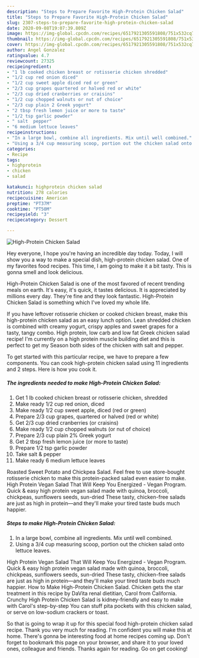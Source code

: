 ```yaml
---
description: "Steps to Prepare Favorite High-Protein Chicken Salad"
title: "Steps to Prepare Favorite High-Protein Chicken Salad"
slug: 2307-steps-to-prepare-favorite-high-protein-chicken-salad
date: 2020-09-08T19:07:39.809Z
image: https://img-global.cpcdn.com/recipes/6517921305591808/751x532cq70/high-protein-chicken-salad-recipe-main-photo.jpg
thumbnail: https://img-global.cpcdn.com/recipes/6517921305591808/751x532cq70/high-protein-chicken-salad-recipe-main-photo.jpg
cover: https://img-global.cpcdn.com/recipes/6517921305591808/751x532cq70/high-protein-chicken-salad-recipe-main-photo.jpg
author: Angel Gonzalez
ratingvalue: 4.7
reviewcount: 27325
recipeingredient:
- "1 lb cooked chicken breast or rotisserie chicken shredded"
- "1/2 cup red onion diced"
- "1/2 cup sweet apple diced red or green"
- "2/3 cup grapes quartered or halved red or white"
- "2/3 cup dried cranberries or craisins"
- "1/2 cup chopped walnuts or nut of choice"
- "2/3 cup plain 2 Greek yogurt"
- "2 tbsp fresh lemon juice or more to taste"
- "1/2 tsp garlic powder"
- " salt  pepper"
- "6 medium lettuce leaves"
recipeinstructions:
- "In a large bowl, combine all ingredients. Mix until well combined."
- "Using a 3/4 cup measuring scoop, portion out the chicken salad onto lettuce leaves."
categories:
- Recipe
tags:
- highprotein
- chicken
- salad

katakunci: highprotein chicken salad 
nutrition: 278 calories
recipecuisine: American
preptime: "PT37M"
cooktime: "PT50M"
recipeyield: "3"
recipecategory: Dessert

---
```



![High-Protein Chicken Salad](https://img-global.cpcdn.com/recipes/6517921305591808/751x532cq70/high-protein-chicken-salad-recipe-main-photo.jpg)

Hey everyone, I hope you're having an incredible day today. Today, I will show you a way to make a special dish, high-protein chicken salad. One of my favorites food recipes. This time, I am going to make it a bit tasty. This is gonna smell and look delicious.

High-Protein Chicken Salad is one of the most favored of recent trending meals on earth. It's easy, it's quick, it tastes delicious. It is appreciated by millions every day. They're fine and they look fantastic. High-Protein Chicken Salad is something which I've loved my whole life.

If you have leftover rotisserie chicken or cooked chicken breast, make this high-protein chicken salad as an easy lunch option. Lean shredded chicken is combined with creamy yogurt, crispy apples and sweet grapes for a tasty, tangy combo. High protein, low carb and low fat Greek chicken salad recipe! I&#39;m currently on a high protein muscle building diet and this is perfect to get my Season both sides of the chicken with salt and pepper.


To get started with this particular recipe, we have to prepare a few components. You can cook high-protein chicken salad using 11 ingredients and 2 steps. Here is how you cook it.

<!--inarticleads1-->

##### The ingredients needed to make High-Protein Chicken Salad:

1. Get 1 lb cooked chicken breast or rotisserie chicken, shredded
1. Make ready 1/2 cup red onion, diced
1. Make ready 1/2 cup sweet apple, diced (red or green)
1. Prepare 2/3 cup grapes, quartered or halved (red or white)
1. Get 2/3 cup dried cranberries (or craisins)
1. Make ready 1/2 cup chopped walnuts (or nut of choice)
1. Prepare 2/3 cup plain 2% Greek yogurt
1. Get 2 tbsp fresh lemon juice (or more to taste)
1. Prepare 1/2 tsp garlic powder
1. Take  salt &amp; pepper
1. Make ready 6 medium lettuce leaves


Roasted Sweet Potato and Chickpea Salad. Feel free to use store-bought rotisserie chicken to make this protein-packed salad even easier to make. High Protein Vegan Salad That Will Keep You Energized - Vegan Program. Quick &amp; easy high protein vegan salad made with quinoa, broccoli, chickpeas, sunflowers seeds, sun-dried These tasty, chicken-free salads are just as high in protein—and they&#39;ll make your tired taste buds much happier. 

<!--inarticleads2-->

##### Steps to make High-Protein Chicken Salad:

1. In a large bowl, combine all ingredients. Mix until well combined.
1. Using a 3/4 cup measuring scoop, portion out the chicken salad onto lettuce leaves.


High Protein Vegan Salad That Will Keep You Energized - Vegan Program. Quick &amp; easy high protein vegan salad made with quinoa, broccoli, chickpeas, sunflowers seeds, sun-dried These tasty, chicken-free salads are just as high in protein—and they&#39;ll make your tired taste buds much happier. How to Make High-Protein Chicken Salad. Chicken gets the star treatment in this recipe by DaVita renal dietitian, Carol from California. Crunchy High Protein Chicken Salad is kidney-friendly and easy to make with Carol&#39;s step-by-step You can stuff pita pockets with this chicken salad, or serve on low-sodium crackers or toast. 

So that is going to wrap it up for this special food high-protein chicken salad recipe. Thank you very much for reading. I'm confident you will make this at home. There's gonna be interesting food at home recipes coming up. Don't forget to bookmark this page on your browser, and share it to your loved ones, colleague and friends. Thanks again for reading. Go on get cooking!
